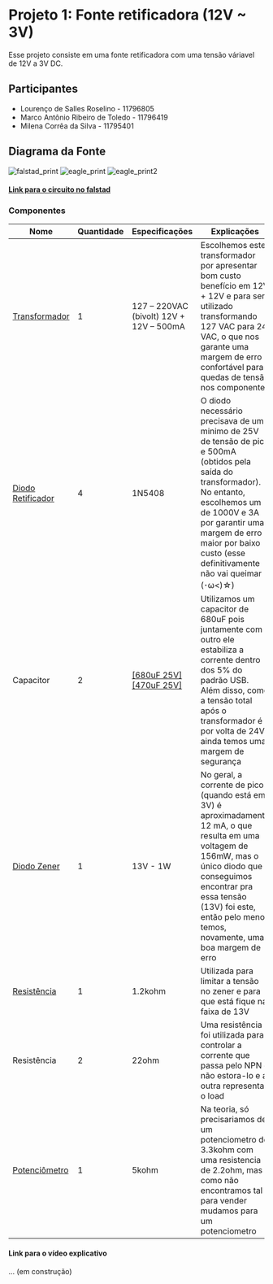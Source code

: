 # Projeto 1: Fonte retificadora (12V ~ 3V)
Esse projeto consiste em uma fonte retificadora com uma tensão váriavel de 12V a 3V DC.

## Participantes
* Lourenço de Salles Roselino - 11796805
* Marco Antônio Ribeiro de Toledo - 11796419
* Milena Corrêa da Silva - 11795401

## Diagrama da Fonte
![falstad_print](https://i.imgur.com/pibB25M.png)
![eagle_print](https://cdn.discordapp.com/attachments/705588546890891336/726614224461103214/unknown.png)
![eagle_print2](https://cdn.discordapp.com/attachments/705588546890891336/726614089727737896/unknown.png)

#### [Link para o circuito no falstad](http://tinyurl.com/ybcu2mor)

### Componentes
|Nome   |Quantidade  |Especificações   |Explicações   | Preço |
|---|---|---|---|---|
|[Transformador](https://www.filipeflop.com/produto/transformador-trafo-12v-12v-500ma-bivolt/?gclid=Cj0KCQjwuJz3BRDTARIsAMg-HxW_dJmm9-pVBDe6o8W5fG-x5esHO2DdYG3BT5ngq7YSO-Iy3B0MDZ4aAn2MEALw_wcB) |1  | 127 – 220VAC (bivolt) 12V + 12V – 500mA  | Escolhemos este transformador por apresentar bom custo benefício em 12V + 12V e para ser utilizado transformando 127 VAC para 24 VAC, o que nos garante uma margem de erro confortável para quedas de tensão nos componentes|R$21,90 |
|[Diodo Retificador](https://www.filipeflop.com/produto/diodo-retificador-1n5408/)   |4  | 1N5408 | O diodo necessário precisava de um minimo de 25V de tensão de pico e 500mA (obtidos pela saída do transformador). No entanto, escolhemos um de 1000V e 3A por garantir uma margem de erro maior por baixo custo (esse definitivamente não vai queimar (･ω<)☆)| R$2,40 por 10 unidades |
|Capacitor  |2 | [[680uF 25V]](https://www.eletro-parts.com/produto_detalhes/p/TVRBMk16WT0=/132-+Eletrolitico+680uF+x+25V) [[470uF 25V]](https://www.baudaeletronica.com.br/capacitor-eletrolitico-470uf-25v.html) | Utilizamos um capacitor de 680uF pois juntamente com o outro ele estabiliza a corrente dentro dos 5% do padrão USB. Além disso, como a tensão total após o transformador é por volta de 24V ainda temos uma margem de segurança |R$10,00 por 20 unidades|
|[Diodo Zener](https://produto.mercadolivre.com.br/MLB-911630639-10-pcs-diodo-zener-13v-1w-1n4743frete-brasil-r1200-_JM?quantity=1#position=2&type=item&tracking_id=724e89c3-54f7-4462-9ed9-0cbeeed97948)   |1  | 13V - 1W | No geral, a corrente de pico (quando está em 3V) é aproximadamente 12 mA, o que resulta em uma voltagem de 156mW, mas o único diodo que conseguimos encontrar pra essa tensão (13V) foi este, então pelo menos temos, novamente, uma boa margem de erro|R$10,66 por 10 unidades|
|[Resistência]()   | 1  | 1.2kohm  | Utilizada para limitar a tensão no zener e para que está fique na faixa de 13V  | |
|Resistência    | 2   | 22ohm| Uma resistência foi utilizada para controlar a corrente que passa pelo NPN e não estora-lo e a outra representa o load|
|[Potenciômetro](https://www.submarino.com.br/produto/1486223377/potenciometro-linear-tipo-b-5k?WT.srch=1&acc=d47a04c6f99456bc289220d5d0ff208d&epar=bp_pl_00_go_g35164&gclid=Cj0KCQjw3Nv3BRC8ARIsAPh8hgJ1zi-D6z9f-GZEor7-OQ692x4VBREkFTeZVXomAuMNY7Gf06GorZ0aAunVEALw_wcB&i=5e350c4649f937f625c487c0&o=5e34ac65f8e95eac3d165fa6&opn=XMLGOOGLE&sellerid=16569609000116)   |1   | 5kohm  | Na teoria, só precisariamos de um potenciometro de 3.3kohm com uma resistencia de 2.2ohm, mas como não encontramos tal para vender mudamos para um potenciometro  | R$ 6,61  |

#### Link para o vídeo explicativo
... (em construção)
